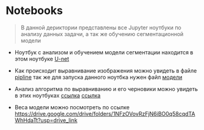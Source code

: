 # Notebooks

> В данной дериктории представлены все Jupyter ноутбуки по анализу данных задачи, а так же обучению сегментационной модели

- Ноутбук с анализом и обучением модели сегментации находится в этом ноутбуке [U-net](unet-segment-cars-number.ipynb)
- Как происходит выравнивание изображения можно увидеть в файле [pipline](pipeline.ipynb) так же для запуска данного ноутбка нужен файл [модели](../src/model.py)
- Анализ алгоритма по выравниванию и его черновики можно увидеть в этих ноутбуках [ссылка](Aligment_numbers.ipynb) [ссылка](Aligment_numbers.ipynb)

- Веса модели можно посмотреть по ссылке https://drive.google.com/drive/folders/1NFzOVovRzFjN6iBO0q58cqdTAWhHdaTt?usp=drive_link
